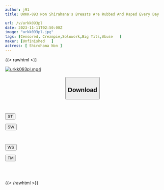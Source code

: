 ```yaml
---
author: j91
title: URKK-093 Non Shirahana's Breasts Are Rubbed And Raped Every Day By The Perverted Landlord Next Door.

url: /v/urkk093pl
date: 2023-11-11T02:50:00Z
image: "urkk093pl.jpg"
tags: [Censored, Creampie,Solowork,Big Tits,Abuse	]
maker: [Unfinished   ]
actress: [ Shirohana Non ]
---
```



{{< rawhtml >}}

<div class="video" data-videoid="qr43YAgP11cLqa">
    <a href="javascript:;">
        <img src="https://my.j91.asia/v/urkk093pl/urkk093pl.jpg" width="WIDTH" height="HEIGHT" alt="urkk093pl.mp4" loading="lazy">
    </a>
</div>

<script type="text/javascript" src="https://j91.asia/asset/on-demand-st.js"></script>

<br>
  <link rel="stylesheet" href="https://j91.asia/asset/bs5.css">
  
  <center>
  <button class="btn btn-primary" type="button" data-bs-toggle="collapse" data-bs-target=".multi-collapse" aria-expanded="false" aria-controls="multiCollapseExample1 multiCollapseExample2"><h2>Download</h2></button></center>
</p>
<div class="row">
  <div class="col">
    <div class="collapse multi-collapse" id="multiCollapseExample1">
      <div class="card card-body">
	      	      <br>
<div class="buttons">  
<p><a href="https://streamtape.to/v/qr43YAgP11cLqa" target="_blank"><button class="btn-hover color-3"><i class="fa fa-download"></i> ST</button></a></p>
<p><a href="https://sfastwish.com/mdphxseoatj6" target="_blank"><button class="btn-hover color-2"><i class="fa fa-download"></i> SW</button></a></p></div>
    </div>
  </div>
</div>
  <div class="col">
    <div class="collapse multi-collapse" id="multiCollapseExample2">
      <div class="card card-body">
	      <br>
<div class="buttons">
<p><a href="javascript:;" target="_blank"><button class="btn-hover color-9"><i class="fa fa-download"></i> WS</button></a></p>
<p><a href="javascript:;" target="_blank"><button class="btn-hover color-8"><i class="fa fa-download"></i> FM</button></a></p></div>
<br><br>
      </div>
    </div>
  </div>
</div>

{{< /rawhtml >}}
